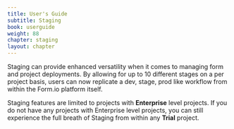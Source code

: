 ```yaml
---
title: User's Guide
subtitle: Staging
book: userguide
weight: 88
chapter: staging
layout: chapter
---
```

Staging can provide enhanced versatility when it comes to managing form and project deployments. 
By allowing for up to 10 different stages on a per project basis, users can now replicate a dev, stage, prod like workflow 
from within the Form.io platform itself.
 
Staging features are limited to projects with **Enterprise** level projects. 
If you do not have any projects with Enterprise level projects, you can still experience the full breath of
Staging from within any **Trial** project. 



